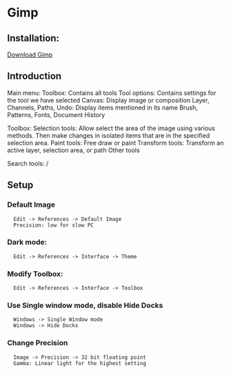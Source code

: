 # Gimp

## Installation:
  [Download Gimp](https://www.gimp.org/downloads/)
## Introduction
  Main menu:
  Toolbox: Contains all tools
  Tool options: Contains settings for the tool we have selected
  Canvas: Display image or composition
  Layer, Channels, Paths, Undo: Display items mentioned in its name
  Brush, Patterns, Fonts, Document History

  Toolbox:
    Selection tools: Allow select the area of the image using various methods. Then make changes in isolated items that are in the specified selection area.
    Paint tools: Free draw or paint
    Transform tools: Transform an active layer, selection area, or path
    Other tools

  Search tools: /

## Setup
### Default Image
```
  Edit -> References -> Default Image
  Precision: low for slow PC
```
### Dark mode:
```
  Edit -> References -> Interface -> Theme
```
### Modify Toolbox:
```
  Edit -> References -> Interface -> Toolbox
```
### Use Single window mode, disable Hide Docks
```
  Windows -> Single Window mode
  Windows -> Hide Docks
```
### Change Precision
```
  Image -> Precision -> 32 bit floating point
  Gamma: Linear light for the highest setting 
```
